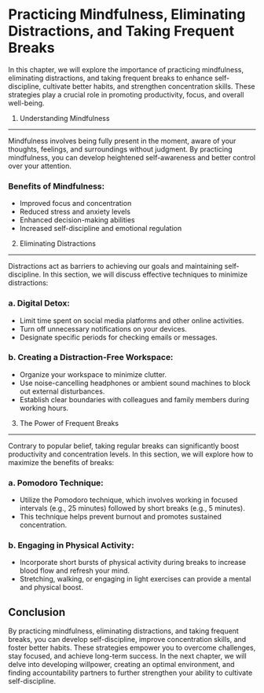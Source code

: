 Practicing Mindfulness, Eliminating Distractions, and Taking Frequent Breaks
=====================================================================================

In this chapter, we will explore the importance of practicing mindfulness, eliminating distractions, and taking frequent breaks to enhance self-discipline, cultivate better habits, and strengthen concentration skills. These strategies play a crucial role in promoting productivity, focus, and overall well-being.

1. Understanding Mindfulness
----------------------------

Mindfulness involves being fully present in the moment, aware of your thoughts, feelings, and surroundings without judgment. By practicing mindfulness, you can develop heightened self-awareness and better control over your attention.

### Benefits of Mindfulness:

* Improved focus and concentration
* Reduced stress and anxiety levels
* Enhanced decision-making abilities
* Increased self-discipline and emotional regulation

2. Eliminating Distractions
---------------------------

Distractions act as barriers to achieving our goals and maintaining self-discipline. In this section, we will discuss effective techniques to minimize distractions:

### a. Digital Detox:

* Limit time spent on social media platforms and other online activities.
* Turn off unnecessary notifications on your devices.
* Designate specific periods for checking emails or messages.

### b. Creating a Distraction-Free Workspace:

* Organize your workspace to minimize clutter.
* Use noise-cancelling headphones or ambient sound machines to block out external disturbances.
* Establish clear boundaries with colleagues and family members during working hours.

3. The Power of Frequent Breaks
-------------------------------

Contrary to popular belief, taking regular breaks can significantly boost productivity and concentration levels. In this section, we will explore how to maximize the benefits of breaks:

### a. Pomodoro Technique:

* Utilize the Pomodoro technique, which involves working in focused intervals (e.g., 25 minutes) followed by short breaks (e.g., 5 minutes).
* This technique helps prevent burnout and promotes sustained concentration.

### b. Engaging in Physical Activity:

* Incorporate short bursts of physical activity during breaks to increase blood flow and refresh your mind.
* Stretching, walking, or engaging in light exercises can provide a mental and physical boost.

Conclusion
----------

By practicing mindfulness, eliminating distractions, and taking frequent breaks, you can develop self-discipline, improve concentration skills, and foster better habits. These strategies empower you to overcome challenges, stay focused, and achieve long-term success. In the next chapter, we will delve into developing willpower, creating an optimal environment, and finding accountability partners to further strengthen your ability to cultivate self-discipline.
